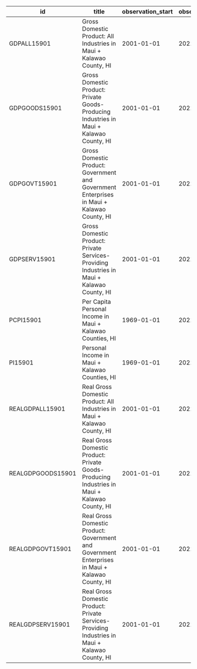 | id                | title                                                                                           | observation_start   | observation_end   |
|-------------------|-------------------------------------------------------------------------------------------------|---------------------|-------------------|
| GDPALL15901       | Gross Domestic Product: All Industries in Maui + Kalawao County, HI                             | 2001-01-01          | 2021-01-01        |
| GDPGOODS15901     | Gross Domestic Product: Private Goods-Producing Industries in Maui + Kalawao County, HI         | 2001-01-01          | 2021-01-01        |
| GDPGOVT15901      | Gross Domestic Product: Government and Government Enterprises in Maui + Kalawao County, HI      | 2001-01-01          | 2021-01-01        |
| GDPSERV15901      | Gross Domestic Product: Private Services-Providing Industries in Maui + Kalawao County, HI      | 2001-01-01          | 2021-01-01        |
| PCPI15901         | Per Capita Personal Income in Maui + Kalawao Counties, HI                                       | 1969-01-01          | 2021-01-01        |
| PI15901           | Personal Income in Maui + Kalawao Counties, HI                                                  | 1969-01-01          | 2021-01-01        |
| REALGDPALL15901   | Real Gross Domestic Product: All Industries in Maui + Kalawao County, HI                        | 2001-01-01          | 2021-01-01        |
| REALGDPGOODS15901 | Real Gross Domestic Product: Private Goods-Producing Industries in Maui + Kalawao County, HI    | 2001-01-01          | 2021-01-01        |
| REALGDPGOVT15901  | Real Gross Domestic Product: Government and Government Enterprises in Maui + Kalawao County, HI | 2001-01-01          | 2021-01-01        |
| REALGDPSERV15901  | Real Gross Domestic Product: Private Services-Providing Industries in Maui + Kalawao County, HI | 2001-01-01          | 2021-01-01        |